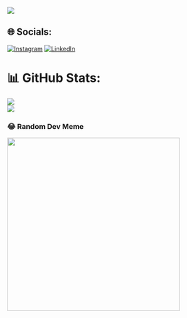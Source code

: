 
[![](https://visitcount.itsvg.in/api?id=cadmax&icon=0&color=0)](https://visitcount.itsvg.in)

## 🌐 Socials:
[![Instagram](https://img.shields.io/badge/Instagram-%23E4405F.svg?logo=Instagram&logoColor=white)](https://instagram.com/guinhow01) [![LinkedIn](https://img.shields.io/badge/LinkedIn-%230077B5.svg?logo=linkedin&logoColor=white)](https://linkedin.com/in/jeffersonmoraesalves) 

# 📊 GitHub Stats:
![](https://github-readme-streak-stats.herokuapp.com/?user=cadmax&theme=dark&hide_border=false)<br/>
![](https://github-readme-stats.vercel.app/api/top-langs/?username=cadmax&theme=dark&hide_border=false&include_all_commits=false&count_private=false&layout=compact)


### 😂 Random Dev Meme
<img src='https://randommeme-five.vercel.app/' style="height: 400px;"/>



